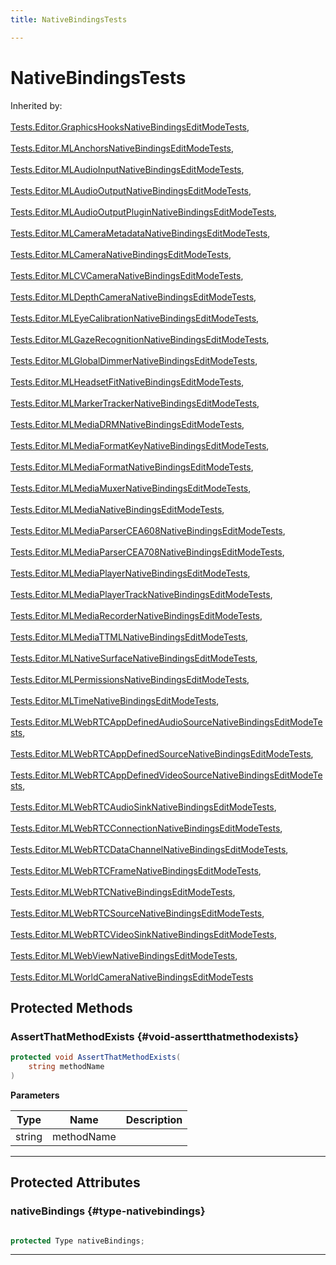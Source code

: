 ```yaml
---
title: NativeBindingsTests

---
```


# NativeBindingsTests







Inherited by: <br></br>[Tests.Editor.GraphicsHooksNativeBindingsEditModeTests](/unity-api/api/Tests.Editor/Tests.Editor.GraphicsHooksNativeBindingsEditModeTests.md), <br></br>[Tests.Editor.MLAnchorsNativeBindingsEditModeTests](/unity-api/api/Tests.Editor/Tests.Editor.MLAnchorsNativeBindingsEditModeTests.md), <br></br>[Tests.Editor.MLAudioInputNativeBindingsEditModeTests](/unity-api/api/Tests.Editor/Tests.Editor.MLAudioInputNativeBindingsEditModeTests.md), <br></br>[Tests.Editor.MLAudioOutputNativeBindingsEditModeTests](/unity-api/api/Tests.Editor/Tests.Editor.MLAudioOutputNativeBindingsEditModeTests.md), <br></br>[Tests.Editor.MLAudioOutputPluginNativeBindingsEditModeTests](/unity-api/api/Tests.Editor/Tests.Editor.MLAudioOutputPluginNativeBindingsEditModeTests.md), <br></br>[Tests.Editor.MLCameraMetadataNativeBindingsEditModeTests](/unity-api/api/Tests.Editor/Tests.Editor.MLCameraMetadataNativeBindingsEditModeTests.md), <br></br>[Tests.Editor.MLCameraNativeBindingsEditModeTests](/unity-api/api/Tests.Editor/Tests.Editor.MLCameraNativeBindingsEditModeTests.md), <br></br>[Tests.Editor.MLCVCameraNativeBindingsEditModeTests](/unity-api/api/Tests.Editor/Tests.Editor.MLCVCameraNativeBindingsEditModeTests.md), <br></br>[Tests.Editor.MLDepthCameraNativeBindingsEditModeTests](/unity-api/api/Tests.Editor/Tests.Editor.MLDepthCameraNativeBindingsEditModeTests.md), <br></br>[Tests.Editor.MLEyeCalibrationNativeBindingsEditModeTests](/unity-api/api/Tests.Editor/Tests.Editor.MLEyeCalibrationNativeBindingsEditModeTests.md), <br></br>[Tests.Editor.MLGazeRecognitionNativeBindingsEditModeTests](/unity-api/api/Tests.Editor/Tests.Editor.MLGazeRecognitionNativeBindingsEditModeTests.md), <br></br>[Tests.Editor.MLGlobalDimmerNativeBindingsEditModeTests](/unity-api/api/Tests.Editor/Tests.Editor.MLGlobalDimmerNativeBindingsEditModeTests.md), <br></br>[Tests.Editor.MLHeadsetFitNativeBindingsEditModeTests](/unity-api/api/Tests.Editor/Tests.Editor.MLHeadsetFitNativeBindingsEditModeTests.md), <br></br>[Tests.Editor.MLMarkerTrackerNativeBindingsEditModeTests](/unity-api/api/Tests.Editor/Tests.Editor.MLMarkerTrackerNativeBindingsEditModeTests.md), <br></br>[Tests.Editor.MLMediaDRMNativeBindingsEditModeTests](/unity-api/api/Tests.Editor/Tests.Editor.MLMediaDRMNativeBindingsEditModeTests.md), <br></br>[Tests.Editor.MLMediaFormatKeyNativeBindingsEditModeTests](/unity-api/api/Tests.Editor/Tests.Editor.MLMediaFormatKeyNativeBindingsEditModeTests.md), <br></br>[Tests.Editor.MLMediaFormatNativeBindingsEditModeTests](/unity-api/api/Tests.Editor/Tests.Editor.MLMediaFormatNativeBindingsEditModeTests.md), <br></br>[Tests.Editor.MLMediaMuxerNativeBindingsEditModeTests](/unity-api/api/Tests.Editor/Tests.Editor.MLMediaMuxerNativeBindingsEditModeTests.md), <br></br>[Tests.Editor.MLMediaNativeBindingsEditModeTests](/unity-api/api/Tests.Editor/Tests.Editor.MLMediaNativeBindingsEditModeTests.md), <br></br>[Tests.Editor.MLMediaParserCEA608NativeBindingsEditModeTests](/unity-api/api/Tests.Editor/Tests.Editor.MLMediaParserCEA608NativeBindingsEditModeTests.md), <br></br>[Tests.Editor.MLMediaParserCEA708NativeBindingsEditModeTests](/unity-api/api/Tests.Editor/Tests.Editor.MLMediaParserCEA708NativeBindingsEditModeTests.md), <br></br>[Tests.Editor.MLMediaPlayerNativeBindingsEditModeTests](/unity-api/api/Tests.Editor/Tests.Editor.MLMediaPlayerNativeBindingsEditModeTests.md), <br></br>[Tests.Editor.MLMediaPlayerTrackNativeBindingsEditModeTests](/unity-api/api/Tests.Editor/Tests.Editor.MLMediaPlayerTrackNativeBindingsEditModeTests.md), <br></br>[Tests.Editor.MLMediaRecorderNativeBindingsEditModeTests](/unity-api/api/Tests.Editor/Tests.Editor.MLMediaRecorderNativeBindingsEditModeTests.md), <br></br>[Tests.Editor.MLMediaTTMLNativeBindingsEditModeTests](/unity-api/api/Tests.Editor/Tests.Editor.MLMediaTTMLNativeBindingsEditModeTests.md), <br></br>[Tests.Editor.MLNativeSurfaceNativeBindingsEditModeTests](/unity-api/api/Tests.Editor/Tests.Editor.MLNativeSurfaceNativeBindingsEditModeTests.md), <br></br>[Tests.Editor.MLPermissionsNativeBindingsEditModeTests](/unity-api/api/Tests.Editor/Tests.Editor.MLPermissionsNativeBindingsEditModeTests.md), <br></br>[Tests.Editor.MLTimeNativeBindingsEditModeTests](/unity-api/api/Tests.Editor/Tests.Editor.MLTimeNativeBindingsEditModeTests.md), <br></br>[Tests.Editor.MLWebRTCAppDefinedAudioSourceNativeBindingsEditModeTests](/unity-api/api/Tests.Editor/Tests.Editor.MLWebRTCAppDefinedAudioSourceNativeBindingsEditModeTests.md), <br></br>[Tests.Editor.MLWebRTCAppDefinedSourceNativeBindingsEditModeTests](/unity-api/api/Tests.Editor/Tests.Editor.MLWebRTCAppDefinedSourceNativeBindingsEditModeTests.md), <br></br>[Tests.Editor.MLWebRTCAppDefinedVideoSourceNativeBindingsEditModeTests](/unity-api/api/Tests.Editor/Tests.Editor.MLWebRTCAppDefinedVideoSourceNativeBindingsEditModeTests.md), <br></br>[Tests.Editor.MLWebRTCAudioSinkNativeBindingsEditModeTests](/unity-api/api/Tests.Editor/Tests.Editor.MLWebRTCAudioSinkNativeBindingsEditModeTests.md), <br></br>[Tests.Editor.MLWebRTCConnectionNativeBindingsEditModeTests](/unity-api/api/Tests.Editor/Tests.Editor.MLWebRTCConnectionNativeBindingsEditModeTests.md), <br></br>[Tests.Editor.MLWebRTCDataChannelNativeBindingsEditModeTests](/unity-api/api/Tests.Editor/Tests.Editor.MLWebRTCDataChannelNativeBindingsEditModeTests.md), <br></br>[Tests.Editor.MLWebRTCFrameNativeBindingsEditModeTests](/unity-api/api/Tests.Editor/Tests.Editor.MLWebRTCFrameNativeBindingsEditModeTests.md), <br></br>[Tests.Editor.MLWebRTCNativeBindingsEditModeTests](/unity-api/api/Tests.Editor/Tests.Editor.MLWebRTCNativeBindingsEditModeTests.md), <br></br>[Tests.Editor.MLWebRTCSourceNativeBindingsEditModeTests](/unity-api/api/Tests.Editor/Tests.Editor.MLWebRTCSourceNativeBindingsEditModeTests.md), <br></br>[Tests.Editor.MLWebRTCVideoSinkNativeBindingsEditModeTests](/unity-api/api/Tests.Editor/Tests.Editor.MLWebRTCVideoSinkNativeBindingsEditModeTests.md), <br></br>[Tests.Editor.MLWebViewNativeBindingsEditModeTests](/unity-api/api/Tests.Editor/Tests.Editor.MLWebViewNativeBindingsEditModeTests.md), <br></br>[Tests.Editor.MLWorldCameraNativeBindingsEditModeTests](/unity-api/api/Tests.Editor/Tests.Editor.MLWorldCameraNativeBindingsEditModeTests.md)




## Protected Methods

### AssertThatMethodExists {#void-assertthatmethodexists}

```csharp
protected void AssertThatMethodExists(
    string methodName
)
```


**Parameters**

| Type | Name  | Description  | 
|--|--|--|
| string |methodName||






-----------

## Protected Attributes

### nativeBindings {#type-nativebindings}

```csharp

protected Type nativeBindings;

```






-----------

